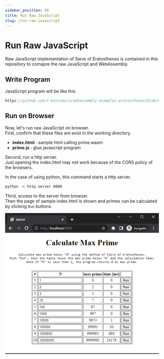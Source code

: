 ```yaml
---
sidebar_position: 99
title: Run Raw JavaScript
slug: /run-raw-javascript
---
```


# Run Raw JavaScript

Raw JavaScript implementation of Sieve of Eratosthenes is contained in this repository to comapre the raw JavaScript and WebAssembly.

## Write Program

JavaScript program will be like this.

```javascript reference
https://github.com/t-katsumura/webassembly-examples-eratosthenes/blob/main/raw-javascript/prime.js
```

## Run on Browser

Now, let's run raw JavaScript on browser.  
First, confirm that these files are exist in the working directory.

-   **index.html** : sample html calling prime.wasm
-   **prime.js** : glue javascript program

Second, run a http server.  
Just opening the index.html may not work because of the CORS policy of the browsers.

In the case of using python, this command starts a http server.

```bash title="Run a http server"
python -m http.server 8000
```

Third, access to the server from browser.  
Then the page of sample index.html is shown and primes can be calculated by clicking `Run` buttons.

![run-wasm-on-browser.png](./img/run-wasm-on-browser.png)

